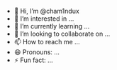 - 👋 Hi, I’m @cham1ndux
- 👀 I’m interested in ...
- 🌱 I’m currently learning ...
- 💞️ I’m looking to collaborate on ...
- 📫 How to reach me ...
- 😄 Pronouns: ...
- ⚡ Fun fact: ...

<!---
cham1ndux/cham1ndux is a ✨ special ✨ repository because its `README.md` (this file) appears on your GitHub profile.
You can click the Preview link to take a look at your changes.
--->
